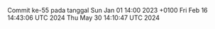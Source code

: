 Commit ke-55 pada tanggal Sun Jan 01 14:00 2023 +0100
Fri Feb 16 14:43:06 UTC 2024
Thu May 30 14:10:47 UTC 2024
